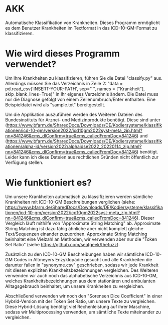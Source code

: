 # AKK
Automatische Klassifikation von Krankheiten. Dieses Programm ermöglicht es dem Benutzer Krankheiten im Textformat in das ICD-10-GM-Format zu klassifizieren.


# Wie wird dieses Programm verwendet?
Um Ihre Krankheiten zu klassifizieren, führen Sie die Datei "classify.py" aus. Allerdings müssen Sie das Verzeichnis in Zeile 2: "data = pd.read_csv('INSERT-YOUR-PATH', sep=" ", names = ["Krankheit"], skip_blank_lines=True)" in Ihr eigenes Verzeichnis ändern. Die Datei muss nur die Diagnose gefolgt von einem Zeilenumbruch/Enter enthalten. Eine Beispieldatei wird als "sample.txt" bereitgestellt.

Um die Applikation auszuführen werden des Weiteren Dateien des Bundesinstituts für Arznei- und Medizinprodukte benötigt. Diese sind unter (https://www.bfarm.de/SharedDocs/Downloads/DE/Kodiersysteme/klassifikationen/icd-10-gm/version2022/icd10gm2022syst-meta_zip.html?nn=841246&cms_dlConfirm=true&cms_calledFromDoc=841246) und (https://www.bfarm.de/SharedDocs/Downloads/DE/Kodiersysteme/klassifikationen/alpha-id/version2022/alphaidse2022_20220114_zip.html?nn=841246&cms_dlConfirm=true&cms_calledFromDoc=841246) benötigt. Leider kann ich diese Dateien aus rechtlichen Gründen nicht öffentlich zur Verfügung stellen.

# Wie funktioniert es?
Um unsere Krankheiten automatisch zu klassifizieren werden sämtliche Krankheiten mit ICD-10-GM Beschreibungen verglichen (siehe: https://www.bfarm.de/SharedDocs/Downloads/DE/Kodiersysteme/klassifikationen/icd-10-gm/version2022/icd10gm2022syst-meta_zip.html?nn=841246&cms_dlConfirm=true&cms_calledFromDoc=841246). Dieser Vergleich läuft mithilfe von "Approximate String Matching" ab. Approximate String Matching ist dazu fähig ähnliche aber nicht komplett gleiche Text/Sequenzen einander zuzuordnen. Approximate String Matching beinhaltet eine Vielzahl an Methoden, wir verwenden aber nur die "Token Set Ratio" (siehe https://github.com/seatgeek/thefuzz).

Zusätzlich zu den ICD-10-GM Beschreibungen haben wir sämtliche ICD-10-GM Codes in Altmeyers Enzyklopädie gesucht und alle Krankheiten die darunter fallen in "synonyme.csv" geschrieben, sodass wir jede Krankheit mit diesen expliziten Krankheitsbezeichnungen vergleichen. Des Weiteren verwenden wir auch noch das alphabetische Verzeichnis aus ICD-10-GM, welches Krankheitsbezeichnungen aus dem stationären und ambulanten Alltagsgebrauch beinhaltet, um unsere Krankheiten zu vergleichen.

Abschließend verwenden wir noch den "Sorensen Dice Coefficient" in einer Hybrid-Version mit der Token Set Ratio, um unsere Texte zu vergleichen. Diese Hybrid-Lösung benötigt viel Rechenleistung auf ihrer Maschine, sodass wir Multiprocessing verwenden, um sämtliche Texte miteinander zu vergleichen.
